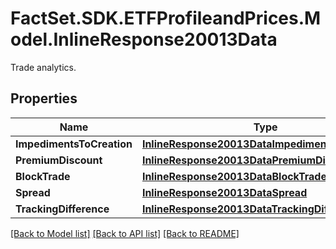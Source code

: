 # FactSet.SDK.ETFProfileandPrices.Model.InlineResponse20013Data
Trade analytics.

## Properties

Name | Type | Description | Notes
------------ | ------------- | ------------- | -------------
**ImpedimentsToCreation** | [**InlineResponse20013DataImpedimentsToCreation**](InlineResponse20013DataImpedimentsToCreation.md) |  | [optional] 
**PremiumDiscount** | [**InlineResponse20013DataPremiumDiscount**](InlineResponse20013DataPremiumDiscount.md) |  | [optional] 
**BlockTrade** | [**InlineResponse20013DataBlockTrade**](InlineResponse20013DataBlockTrade.md) |  | [optional] 
**Spread** | [**InlineResponse20013DataSpread**](InlineResponse20013DataSpread.md) |  | [optional] 
**TrackingDifference** | [**InlineResponse20013DataTrackingDifference**](InlineResponse20013DataTrackingDifference.md) |  | [optional] 

[[Back to Model list]](../README.md#documentation-for-models) [[Back to API list]](../README.md#documentation-for-api-endpoints) [[Back to README]](../README.md)

